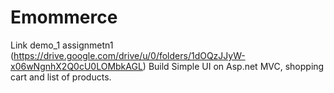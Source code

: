 # Emommerce
Link demo_1 assignmetn1 (https://drive.google.com/drive/u/0/folders/1dOQzJJyW-x06wNgnhX2Q0cU0LOMbkAGL)
Build Simple UI on Asp.net MVC, shopping cart and list of products.
